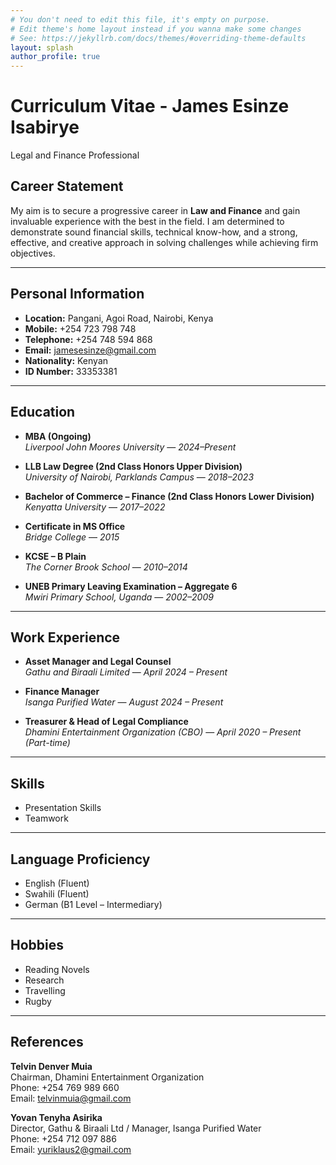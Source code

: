 ```yaml
---
# You don't need to edit this file, it's empty on purpose.
# Edit theme's home layout instead if you wanna make some changes
# See: https://jekyllrb.com/docs/themes/#overriding-theme-defaults
layout: splash
author_profile: true
---
```



# Curriculum Vitae - James Esinze Isabirye
Legal and Finance Professional


## Career Statement

My aim is to secure a progressive career in **Law and Finance** and gain invaluable experience with the best in the field. I am determined to demonstrate sound financial skills, technical know-how, and a strong, effective, and creative approach in solving challenges while achieving firm objectives.

---

## Personal Information

- **Location:** Pangani, Agoi Road, Nairobi, Kenya  
- **Mobile:** +254 723 798 748  
- **Telephone:** +254 748 594 868  
- **Email:** [jamesesinze@gmail.com](mailto:jamesesinze@gmail.com)  
- **Nationality:** Kenyan  
- **ID Number:** 33353381  

---

## Education

- **MBA (Ongoing)**  
  *Liverpool John Moores University* — *2024–Present*

- **LLB Law Degree (2nd Class Honors Upper Division)**  
  *University of Nairobi, Parklands Campus* — *2018–2023*

- **Bachelor of Commerce – Finance (2nd Class Honors Lower Division)**  
  *Kenyatta University* — *2017–2022*

- **Certificate in MS Office**  
  *Bridge College* — *2015*

- **KCSE – B Plain**  
  *The Corner Brook School* — *2010–2014*

- **UNEB Primary Leaving Examination – Aggregate 6**  
  *Mwiri Primary School, Uganda* — *2002–2009*

---

## Work Experience

- **Asset Manager and Legal Counsel**  
  *Gathu and Biraali Limited* — *April 2024 – Present*

- **Finance Manager**  
  *Isanga Purified Water* — *August 2024 – Present*

- **Treasurer & Head of Legal Compliance**  
  *Dhamini Entertainment Organization (CBO)* — *April 2020 – Present (Part-time)*

---

## Skills

- Presentation Skills  
- Teamwork  

---

## Language Proficiency

- English (Fluent)  
- Swahili (Fluent)  
- German (B1 Level – Intermediary)  

---

## Hobbies

- Reading Novels  
- Research  
- Travelling  
- Rugby  

---

## References

**Telvin Denver Muia**  
Chairman, Dhamini Entertainment Organization  
Phone: +254 769 989 660  
Email: [telvinmuia@gmail.com](mailto:telvinmuia@gmail.com)

**Yovan Tenyha Asirika**  
Director, Gathu & Biraali Ltd / Manager, Isanga Purified Water  
Phone: +254 712 097 886  
Email: [yuriklaus2@gmail.com](mailto:yuriklaus2@gmail.com)

